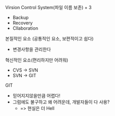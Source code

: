 Virsion Control System(파일 이름 보존) + 3

- Backup 
- Recovery
- Cllaboration



본질적인 요소 (공통적인 요소, 보편적이고 쉽다)

- 변경사항을 관리한다



혁신적인 요소(편리하지만 어려워)

- CVS -> SVN
- SVN -> GIT



GIT

- 믿어지지않을만큼 어렵다!
- 그럼에도 불구하고 왜 어려운데, 개발자들이 다 사용?
  - => 현실은 더 Hell

